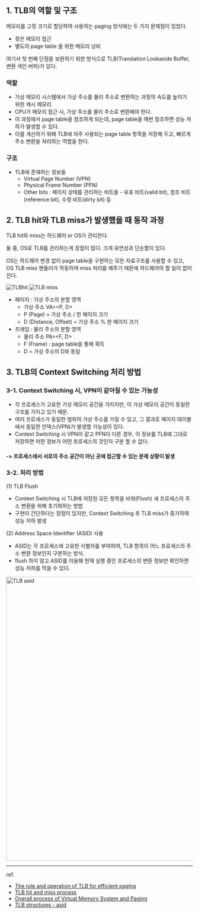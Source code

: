 ## 1. TLB의 역할 및 구조
메모리를 고정 크기로 할당하여 사용하는 paging 방식에는 두 가지 문제점이 있었다.
- 잦은 메모리 접근
- 별도의 page table 을 위한 메모리 낭비

여기서 첫 번째 단점을 보완하기 위한 방식으로 TLB(Translation Lookaside Buffer, 변환 색인 버퍼)가 있다.


### 역할
- 가상 메모리 시스템에서 가상 주소를 물리 주소로 변환하는 과정의 속도를 높이기 위한 캐시 메모리
- CPU가 메모리 접근 시, 가상 주소를 물리 주소로 변환해야 한다. 
- 이 과정에서 page table을 참조하게 되는데, page table을 매번 참조하면 성능 저하가 발생할 수 있다.
- 이를 개선하기 위해 TLB에 자주 사용되는 page table 항목을 저장해 두고, 빠르게 주소 변환을 처리하는 역할을 한다.


### 구조
- TLB에 존재하는 정보들
  - Virtual Page Number (VPN)
  - Physical Frame Number (PFN)
  - Other bits : 페이지 상태를 관리하는 비트들 - 유효 비트(valid bit), 참조 비트(reference bit), 수정 비트(dirty bit) 등



## 2. TLB hit와 TLB miss가 발생했을 때 동작 과정
TLB hit와 miss는 하드웨어 or OS가 관리한다.


둘 중, OS로 TLB를 관리하는게 장점이 많다. 크게 유연성과 단순함이 있다. 


OS는 하드웨어 변경 없이 page table을 구현하는 모든 자료구조를 사용할 수 있고, OS TLB miss 핸들러가 작동하며 miss 처리를 해주기 때문에 하드웨어의 할 일이 없어진다.

![TLBhit](https://github.com/user-attachments/assets/dfbed3f8-bbb2-4189-9e96-70cbb10aa0d0)
![TLB miss](https://github.com/user-attachments/assets/04757a21-f358-460b-8fe6-980c718ce0b4)


- 페이지 : 가상 주소의 분할 영역
  - 가상 주소 VA=<P, D>
  - P (Page) = 가상 주소 / 한 페이지 크기
  - D (Distance, Offset) = 가상 주소 % 한 페이지 크기
- 프레임 : 물리 주소의 분할 영역
  - 물리 주소 PA=<F, D>
  - F (Frame) : page table을 통해 획득
  - D = 가상 주소의 D와 동일


## 3. TLB의 Context Switching 처리 방법
### 3-1. Context Switching 시, VPN이 같아질 수 있는 가능성
  - 각 프로세스가 고유한 가상 메모리 공간을 가지지만, 이 가상 메모리 공간이 동일한 구조를 가지고 있기 때문. 
  - 여러 프로세스가 동일한 범위의 가상 주소를 가질 수 있고, 그 결과로 페이지 테이블에서 동일한 인덱스(VPN)가 발생할 가능성이 있다.
  - Context Switching 시 VPN이 같고 PFN이 다른 경우, 이 정보를 TLB에 그대로 저장하면 어떤 정보가 어떤 프로세스의 것인지 구분 할 수 없다. 
  #### -> 프로세스에서 서로의 주소 공간이 아닌 곳에 접근할 수 있는 문제 상황이 발생

### 3-2. 처리 방법
(1) TLB Flush
- Context Switching 시 TLB에 저장된 모든 항목을 비워(Flush) 새 프로세스의 주소 변환을 위해 초기화하는 방법 
- 구현이 간단하다는 장점이 있지만, Context Switching 후 TLB miss가 증가하여 성능 저하 발생

(2) Address Space Identifier (ASID) 사용
- ASID는 각 프로세스에 고유한 식별자를 부여하여, TLB 항목이 어느 프로세스의 주소 변환 정보인지 구분하는 방식.
- flush 하지 않고 ASID를 이용해 현재 실행 중인 프로세스의 변환 정보만 확인하면 성능 저하를 막을 수 있다.

<img width="766" alt="TLB asid" src="https://github.com/user-attachments/assets/b614869c-29ac-4508-8b81-aeb7b246f899">


***

ref.
- [The role and operation of TLB for efficient paging](https://icksw.tistory.com/149)
- [TLB hit and miss process](https://velog.io/@yiwonjin/%EC%9A%B4%EC%98%81%EC%B2%B4%EC%A0%9C-11-%EA%B0%80%EC%83%81%EB%A9%94%EB%AA%A8%EB%A6%AC)
- [Overall process of Virtual Memory System and Paging](https://velog.io/@chappi/OS%EB%8A%94-%ED%95%A0%EA%BB%80%EB%8D%B0-%ED%95%B5%EC%8B%AC%EB%A7%8C-%ED%95%A9%EB%8B%88%EB%8B%A4.-14%ED%8E%B8-%EA%B0%80%EC%83%81-%EB%A9%94%EB%AA%A8%EB%A6%AC-%EA%B0%9C%EC%9A%94-%ED%8E%98%EC%9D%B4%EC%A7%95)
- [TLB structures - asid](https://devfancy.github.io/OS-19-TLB/)
